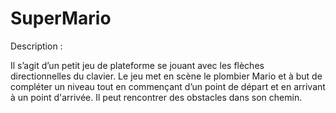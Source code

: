 # SuperMario

Description :

 Il s’agit d’un petit jeu de plateforme se jouant avec les flèches directionnelles du clavier. Le jeu met en scène le plombier Mario et à but de compléter un niveau tout en commençant d’un point de départ et en arrivant à un point d'arrivée. Il peut rencontrer des obstacles dans son chemin.